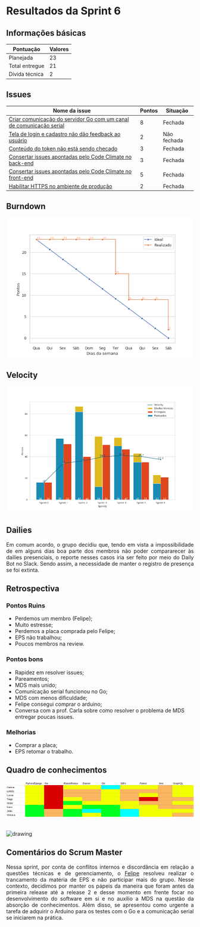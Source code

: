 # Resultados da Sprint 6

## Informações básicas

|Pontuação|Valores|
|-----|-----|
|Planejada|23|
|Total entregue|21|
|Dívida técnica|2|

## Issues

|Nome da issue|Pontos|Situação|
|-----|-----|------|
|[Criar comunicação do servidor Go com um canal de comunicação serial](https://github.com/fga-eps-mds/2019.1-unbrake/issues/97)|8|Fechada|
|[Tela de login e cadastro não dão feedback ao usuário](https://github.com/fga-eps-mds/2019.1-unbrake/issues/146)|2|Não fechada|
|[Conteúdo do token não está sendo checado](https://github.com/fga-eps-mds/2019.1-unbrake/issues/147)|3|Fechada|
|[Consertar issues apontadas pelo Code Climate no back-end](https://github.com/fga-eps-mds/2019.1-unbrake/issues/149)|3|Fechada|
|[Consertar issues apontadas pelo Code Climate no front-end](https://github.com/fga-eps-mds/2019.1-unbrake/issues/150)|5|Fechada|
|[Habilitar HTTPS no ambiente de produção](https://github.com/fga-eps-mds/2019.1-unbrake/issues/151)|2|Fechada|


## Burndown
![sprint_6](images/sprint6.png)

## Velocity
![velocity_6](images/velocity6.png)

## Dailies

<p align="justify">
Em comum acordo, o grupo decidiu que, tendo em vista a impossibilidade de em alguns dias
boa parte dos membros não poder compararecer às dailies presenciais, o reporte nesses casos 
iria ser feito por meio do Daily Bot no Slack. Sendo assim, a necessidade de manter o registro
de presença se foi extinta.
</p>


## Retrospectiva

### Pontos Ruins

* Perdemos um membro (Felipe);
* Muito estresse;
* Perdemos a placa comprada pelo Felipe;
* EPS não trabalhou;
* Poucos membros na review.

### Pontos bons

* Rapidez em resolver issues;
* Pareamentos;
* MDS mais unido;
* Comunicação serial funcionou no Go;
* MDS com menos dificuldade;
* Felipe consegui comprar o arduino;
* Conversa com a prof. Carla sobre como resolver o problema de MDS entregar poucas issues.

### Melhorias

* Comprar a placa;
* EPS retomar o trabalho.

## Quadro de conhecimentos

![conhecimento6](images/conhecimento6.png)
</br>
</br>
</br>
<img src="../images/legenda.png" alt="drawing" style="width:400px;"/>

## Comentários do Scrum Master

<p align="justify">
Nessa sprint, por conta de conflitos internos e discordância em relação a questôes técnicas e de gerenciamento,
o <a href="https://github.com/Bumbleblo" >Felipe</a> resolveu realizar o trancamento da matéria de EPS e não
participar mais do grupo. Nesse contexto, decidimos por manter os pápeis da maneira que foram antes da primeira
release até a release 2 e desse momento em frente focar no desenvolvimento do software em si e no auxílio a MDS 
na questão da absorção de conhecimentos. Além disso, se apresentou como urgente a tarefa de adquirir o Arduino
para os testes com o Go e a comunicação serial se iniciarem na prática.</p>

